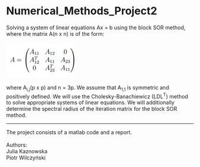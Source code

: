 # Numerical_Methods_Project2
Solving a system of linear equations Ax = b using the block SOR method, where the matrix A(n x n) is of the form: <br> <br>
![](images/sample_matrix.jpg) <!-- --> <br><br>
where A<sub>i,j</sub>(p x p) and n = 3p. We assume that A<sub>1,1</sub> is symmetric and positively defined.
We will use the Cholesky-Banachiewicz (LDL<sup>T</sup>) method to solve appropriate systems of linear equations.
We will additionally determine the spectral radius of the iteration matrix for the block SOR method.
<hr>
The project consists of a matlab code and a report. <br><br>
Authors: <br>
Julia Kaznowska <br>
Piotr Wilczyński

